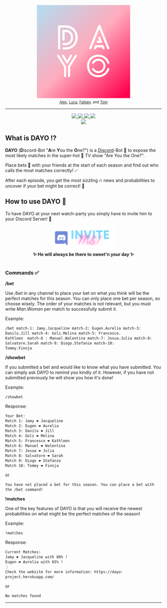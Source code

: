 <div align="center">
  <br>
  <a href="http://dayo-project.herokuapp.com/">
  <img src="DAYO.png" alt="DAYO" width="300"/>
  </a>
  <br>
</div>
<div align='center'>
    <small>
    <a href="https://github.com/alexsc23">Alex</a>,
    <a href="https://github.com/TheMuppet">Luca</a>,
    <a href="https://github.com/Lesoge">Fabian</a>, and
    <a href="https://github.com/xTomsko">Tom</a>
  </small>
</div>

---

<div align="center">
  <a href="https://deno.land">
    <img src="https://img.shields.io/badge/-Deno-ffffff?style=flat-square&logo=Deno&logoColor=000000" />
  </a>
  <a href="https://svelte.dev">
    <img src="https://img.shields.io/badge/-Svelte-FF3E00?style=flat-square&logo=Svelte&logoColor=ffffff" />
  </a>
  <a href="https://www.mongodb.com">
    <img src="https://img.shields.io/badge/-MongoDB-47A248?style=flat-square&logo=MongoDB&logoColor=ffffff" />
  </a>
    <a href="https://www.heroku.com">
    <img src="https://img.shields.io/badge/-Heroku-430098?style=flat-square&logo=heroku&logoColor=ffffff" />
  </a>
</div>
<div align='center'>
  <a href="https://www.typescriptlang.org">
    <img src="https://img.shields.io/badge/-TypeScript-3178C6?style=flat-square&logo=TypeScript&logoColor=ffffff" />
  </a>
</div>

## What is DAYO :interrobang:

**DAYO** (**D**iscord-Bot "**A**re **Y**ou the **O**ne?") is a
[Discord](https://discord.com)-Bot 🤖 to expose the most likely matches in the
super-hot 🥵 TV show "Are You the One?".

Place bets 💸 with your friends at the start of each season and find out who
calls the most matches correctly! ✅

After each episode, you get the most sizzling 🔥 news and probabilities to
uncover if your bet might be correct! 💪

## How to use DAYO 🤖

To have DAYO at your next watch-party you simply have to invite him to your
Discord Server! 💅

<div align='center'>
  <a href="https://discord.com/api/oauth2/authorize?client_id=941819203739074601&permissions=274877959168&scope=bot%20applications.commands">
    <img src="inviteButton.png" />
  </a>
</div>

<div align='center'>
  <b> ✨ He will always be there to sweet'n your day ✨ </b>
</div>

<br>

### Commands ✅

**/bet**

Use _/bet_ in any channel to place your bet on what you think will be the
perfect matches for this season. You can only place one bet per season, so
choose wisely. The order of your matches is not relevant, but you must write
_Man.Woman_ per match to successfully submit it.

Example:

```
/bet match-1: Jamy.Jacqueline match-2: Eugen.Aurelia match-3: Danilo.Jill match-4: Golz.Melina match-5: Francesco.
Kathleen  match-6 : Manuel.Walentina match-7: Josua.Julia match-8: Salvatore.Sarah match-9: Diogo.Stefanie match-10: 
Tommy.Finnja
```

**/showbet**

If you submitted a bet and would like to know what you have submitted. You can
simply ask DAYO to remind you kindly of it. However, if you have not submitted
previously he will show you how it's done!

Example:

```
/showbet
```

Response:

```
Your Bet:
Match 1: Jamy ❤️ Jacqueline
Match 2: Eugen ❤️ Aurelia
Match 3: Danilo ❤️ Jill
Match 4: Golz ❤️ Melina
Match 5: Francesco ❤️ Kathleen
Match 6: Manuel ❤️ Walentina
Match 7: Josua ❤️ Julia
Match 8: Salvatore ❤️ Sarah
Match 9: Diogo ❤️ Stefanie
Match 10: Tommy ❤️ Finnja
```

or

```
You have not placed a bet for this season. You can place a bet with the /bet command!
```

**!matches**

One of the key features of DAYO is that you will receive the newest
probabilities on what might be the perfect matches of the season!

Example:

```
!matches
```

Response:

```
Current Matches:
Jamy ❤️ Jacqueline with 80% !
Eugen ❤️ Aurelia with 65% !
⋮
Check the website for more information: https://dayo-project.herokuapp.com/
```

or

```
No matches found
```

---
